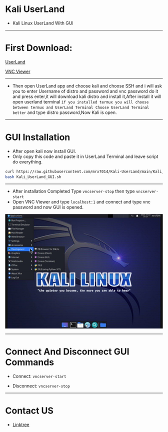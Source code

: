 # Kali UserLand

- Kali Linux UserLand With GUI
____

# First Download:

<a href="https://f-droid.org/repo/tech.ula_2927098.apk">UserLand</a>
<div>
<a href="https://play.google.com/store/apps/details?id=com.realvnc.viewer.android">VNC Viewer</a>
</div>

____

- Then open UserLand app and choose kali and choose SSH and i will ask you to enter Username of distro and password and vnc password do it and press enter,it will download kali distro and install it,After install it will open userland terminal ```if you installed termux you will choose between termux and UserLand Terminal Choose UserLand Terminal better``` and type distro password,Now Kali is open.

___

# GUI Installation 

- After open kali now install GUI.
- Only copy this code and paste it in UserLand Terminal and leave script do everything.
```sh
curl https://raw.githubusercontent.com/mrx7014/Kali-UserLand/main/Kali_UserLand_GUI.sh >> Kali_UserLand_GUI.sh
bash Kali_UserLand_GUI.sh
```
___

- After installation Completed Type ```vncserver-stop``` then type ```vncserver-start```
- Open VNC Viewer and type ```localhost:1``` and connect and type vnc password and now GUI is opened.

<img src="/images/IMG_20230702_223854_338.jpg">

___

# Connect And Disconnect GUI Commands

- Connect: ```vncserver-start```

- Disconnect: ```vncserver-stop```

____

# Contact US

- <a href="https://linktr.ee/mrx7014">Linktree</a>
